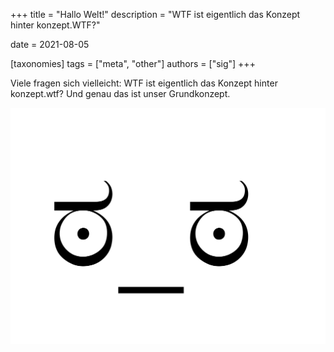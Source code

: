+++
title = "Hallo Welt!"
description = "WTF ist eigentlich das Konzept hinter konzept.WTF?"

date = 2021-08-05

[taxonomies]
tags = ["meta", "other"]
authors = ["sig"]
+++

Viele fragen sich vielleicht: WTF ist eigentlich das Konzept hinter konzept.wtf? Und genau das ist unser Grundkonzept.

![WTF](wtf.svg)
